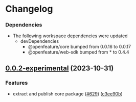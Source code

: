# Changelog

### Dependencies

* The following workspace dependencies were updated
  * devDependencies
    * @openfeature/core bumped from 0.0.16 to 0.0.17
    * @openfeature/web-sdk bumped from * to 0.4.4

## [0.0.2-experimental](https://github.com/open-feature/js-sdk/compare/react-sdk-v0.0.1-experimental...react-sdk-v0.0.2-experimental) (2023-10-31)


### Features

* extract and publish core package ([#629](https://github.com/open-feature/js-sdk/issues/629)) ([c3ee90b](https://github.com/open-feature/js-sdk/commit/c3ee90b2e0fdcec235069960e7ec03e63028b08c))
